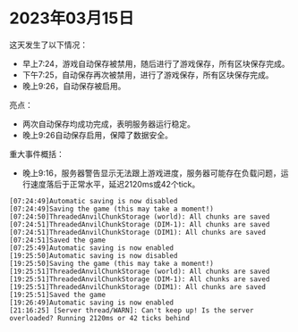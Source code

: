 # 2023年03月15日
这天发生了以下情况：
- 早上7:24，游戏自动保存被禁用，随后进行了游戏保存，所有区块保存完成。
- 下午7:25，自动保存再次被禁用，进行了游戏保存，所有区块保存完成。
- 晚上9:26，自动保存被启用。

亮点：
- 两次自动保存均成功完成，表明服务器运行稳定。
- 晚上9:26自动保存启用，保障了数据安全。

重大事件概括：
- 晚上9:16，服务器警告显示无法跟上游戏进度，服务器可能存在负载问题，运行速度落后于正常水平，延迟2120ms或42个tick。
```
[07:24:49]Automatic saving is now disabled
[07:24:49]Saving the game (this may take a moment!)
[07:24:50]ThreadedAnvilChunkStorage (world): All chunks are saved
[07:24:51]ThreadedAnvilChunkStorage (DIM-1): All chunks are saved
[07:24:51]ThreadedAnvilChunkStorage (DIM1): All chunks are saved
[07:24:51]Saved the game
[07:25:49]Automatic saving is now enabled
[19:25:50]Automatic saving is now disabled
[19:25:50]Saving the game (this may take a moment!)
[19:25:51]ThreadedAnvilChunkStorage (world): All chunks are saved
[19:25:51]ThreadedAnvilChunkStorage (DIM-1): All chunks are saved
[19:25:51]ThreadedAnvilChunkStorage (DIM1): All chunks are saved
[19:25:51]Saved the game
[19:26:49]Automatic saving is now enabled
[21:16:25] [Server thread/WARN]: Can't keep up! Is the server overloaded? Running 2120ms or 42 ticks behind
```
